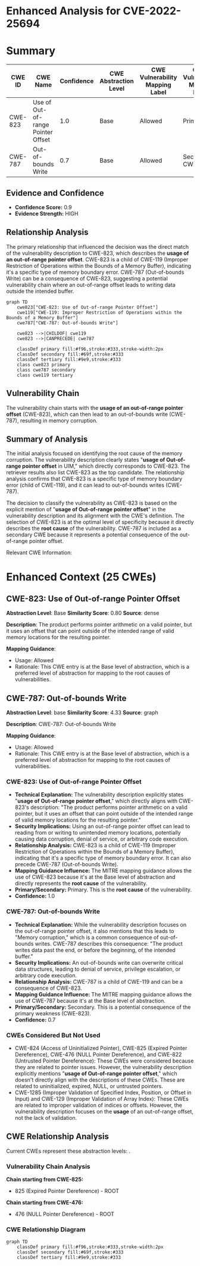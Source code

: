 # Enhanced Analysis for CVE-2022-25694

# Summary
| CWE ID | CWE Name | Confidence | CWE Abstraction Level | CWE Vulnerability Mapping Label | CWE-Vulnerability Mapping Notes |
|---|---|---|---|---|---|
| CWE-823 | Use of Out-of-range Pointer Offset | 1.0 | Base | Allowed | Primary CWE |
| CWE-787 | Out-of-bounds Write | 0.7 | Base | Allowed | Secondary CWE |

## Evidence and Confidence

*   **Confidence Score:** 0.9
*   **Evidence Strength:** HIGH

## Relationship Analysis
The primary relationship that influenced the decision was the direct match of the vulnerability description to CWE-823, which describes the **usage of an out-of-range pointer offset**. CWE-823 is a child of CWE-119 (Improper Restriction of Operations within the Bounds of a Memory Buffer), indicating it's a specific type of memory boundary error. CWE-787 (Out-of-bounds Write) can be a consequence of CWE-823, suggesting a potential vulnerability chain where an out-of-range offset leads to writing data outside the intended buffer.

```mermaid
graph TD
    cwe823["CWE-823: Use of Out-of-range Pointer Offset"]
    cwe119["CWE-119: Improper Restriction of Operations within the Bounds of a Memory Buffer"]
    cwe787["CWE-787: Out-of-bounds Write"]
    
    cwe823 -->|CHILDOF| cwe119
    cwe823 -->|CANPRECEDE| cwe787
    
    classDef primary fill:#f96,stroke:#333,stroke-width:2px
    classDef secondary fill:#69f,stroke:#333
    classDef tertiary fill:#9e9,stroke:#333
    class cwe823 primary
    class cwe787 secondary
    class cwe119 tertiary
```

## Vulnerability Chain
The vulnerability chain starts with the **usage of an out-of-range pointer offset** (CWE-823), which can then lead to an out-of-bounds write (CWE-787), resulting in memory corruption.

## Summary of Analysis
The initial analysis focused on identifying the root cause of the memory corruption. The vulnerability description clearly states "**usage of Out-of-range pointer offset** in UIM," which directly corresponds to CWE-823. The retriever results also list CWE-823 as the top candidate. The relationship analysis confirms that CWE-823 is a specific type of memory boundary error (child of CWE-119), and it can lead to out-of-bounds writes (CWE-787).

The decision to classify the vulnerability as CWE-823 is based on the explicit mention of "**usage of Out-of-range pointer offset**" in the vulnerability description and its alignment with the CWE's definition. The selection of CWE-823 is at the optimal level of specificity because it directly describes the **root cause** of the vulnerability. CWE-787 is included as a secondary CWE because it represents a potential consequence of the out-of-range pointer offset.

Relevant CWE Information:

# Enhanced Context (25 CWEs)

## CWE-823: Use of Out-of-range Pointer Offset
**Abstraction Level**: Base
**Similarity Score**: 0.80
**Source**: dense

**Description**:
The product performs pointer arithmetic on a valid pointer, but it uses an offset that can point outside of the intended range of valid memory locations for the resulting pointer.

**Mapping Guidance**:
- Usage: Allowed
- Rationale: This CWE entry is at the Base level of abstraction, which is a preferred level of abstraction for mapping to the root causes of vulnerabilities.

## CWE-787: Out-of-bounds Write
**Abstraction Level**: base
**Similarity Score**: 4.33
**Source**: graph

**Description**:
CWE-787: Out-of-bounds Write

**Mapping Guidance**:
- Usage: Allowed
- Rationale: This CWE entry is at the Base level of abstraction, which is a preferred level of abstraction for mapping to the root causes of vulnerabilities.

### CWE-823: Use of Out-of-range Pointer Offset
*   **Technical Explanation:** The vulnerability description explicitly states "**usage of Out-of-range pointer offset**," which directly aligns with CWE-823's description: "The product performs pointer arithmetic on a valid pointer, but it uses an offset that can point outside of the intended range of valid memory locations for the resulting pointer."
*   **Security Implications:** Using an out-of-range pointer offset can lead to reading from or writing to unintended memory locations, potentially causing data corruption, denial of service, or arbitrary code execution.
*   **Relationship Analysis:** CWE-823 is a child of CWE-119 (Improper Restriction of Operations within the Bounds of a Memory Buffer), indicating that it's a specific type of memory boundary error. It can also precede CWE-787 (Out-of-bounds Write).
*   **Mapping Guidance Influence:** The MITRE mapping guidance allows the use of CWE-823 because it's at the Base level of abstraction and directly represents the **root cause** of the vulnerability.
*   **Primary/Secondary:** Primary. This is the **root cause** of the vulnerability.
*   **Confidence:** 1.0

### CWE-787: Out-of-bounds Write
*   **Technical Explanation:** While the vulnerability description focuses on the out-of-range pointer offset, it also mentions that this leads to "Memory corruption," which is a common consequence of out-of-bounds writes. CWE-787 describes this consequence: "The product writes data past the end, or before the beginning, of the intended buffer."
*   **Security Implications:** An out-of-bounds write can overwrite critical data structures, leading to denial of service, privilege escalation, or arbitrary code execution.
*   **Relationship Analysis:** CWE-787 is a child of CWE-119 and can be a consequence of CWE-823.
*   **Mapping Guidance Influence:** The MITRE mapping guidance allows the use of CWE-787 because it's at the Base level of abstraction.
*   **Primary/Secondary:** Secondary. This is a potential consequence of the primary weakness (CWE-823).
*   **Confidence:** 0.7

### CWEs Considered But Not Used
*   CWE-824 (Access of Uninitialized Pointer), CWE-825 (Expired Pointer Dereference), CWE-476 (NULL Pointer Dereference), and CWE-822 (Untrusted Pointer Dereference): These CWEs were considered because they are related to pointer issues. However, the vulnerability description explicitly mentions "**usage of Out-of-range pointer offset**," which doesn't directly align with the descriptions of these CWEs. These are related to uninitialized, expired, NULL, or untrusted pointers.
*   CWE-1285 (Improper Validation of Specified Index, Position, or Offset in Input) and CWE-129 (Improper Validation of Array Index): These CWEs are related to improper validation of indices or offsets. However, the vulnerability description focuses on the **usage** of an out-of-range offset, not the lack of validation.


## CWE Relationship Analysis

Current CWEs represent these abstraction levels: .


### Vulnerability Chain Analysis

**Chain starting from CWE-825:**
- 825 (Expired Pointer Dereference) - ROOT


**Chain starting from CWE-476:**
- 476 (NULL Pointer Dereference) - ROOT



### CWE Relationship Diagram

```mermaid
graph TD
    classDef primary fill:#f96,stroke:#333,stroke-width:2px
    classDef secondary fill:#69f,stroke:#333
    classDef tertiary fill:#9e9,stroke:#333
```